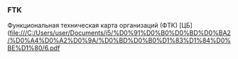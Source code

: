 ### FTK
Функциональная техническая карта организаций (ФТК) [ЦБ]([file:///C:/Users/user/Documents/i5/%D0%91%D0%B0%D0%BD%D0%BA2/%D0%A4%D0%A2%D0%9A/%D0%BD%D0%B0%D1%83%D1%84%D0%BE%D1%80/6.pdf](https://naufor.ru/download/conference/online_10122024/pres/6.pdf#page=8)
